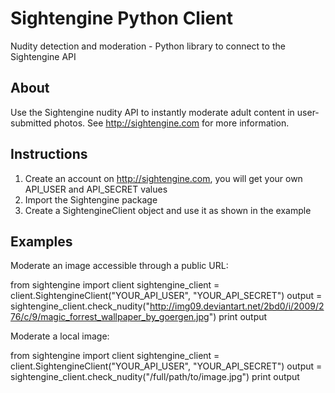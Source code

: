 Sightengine Python Client
===============

Nudity detection and moderation - Python library to connect to the Sightengine API

About
-----

Use the Sightengine nudity API to instantly moderate adult content in user-submitted photos. See http://sightengine.com for more information.


Instructions
------

1. Create an account on http://sightengine.com, you will get your own API_USER and API_SECRET values
2. Import the Sightengine package
3. Create a SightengineClient object and use it as shown in the example


Examples
--------

Moderate an image accessible through a public URL:

  from sightengine import client
  sightengine_client = client.SightengineClient("YOUR_API_USER", "YOUR_API_SECRET")
  output = sightengine_client.check_nudity("http://img09.deviantart.net/2bd0/i/2009/276/c/9/magic_forrest_wallpaper_by_goergen.jpg")
  print output


Moderate a local image:

  from sightengine import client
  sightengine_client = client.SightengineClient("YOUR_API_USER", "YOUR_API_SECRET")
  output = sightengine_client.check_nudity("/full/path/to/image.jpg")
  print output

